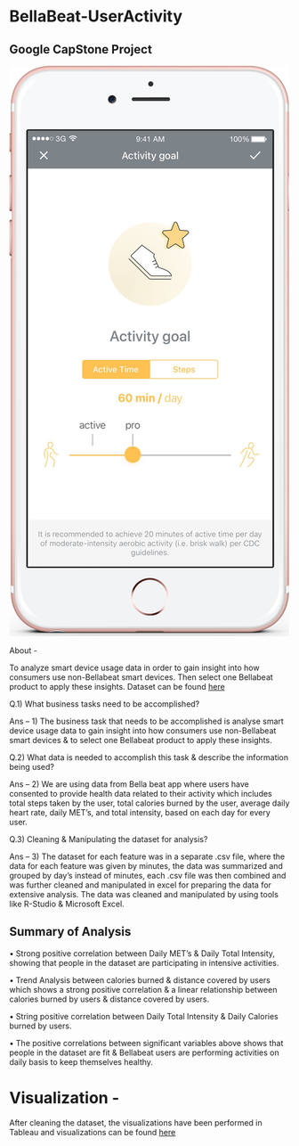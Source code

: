 # BellaBeat-UserActivity
## Google CapStone Project

![BellaBeat](/assets/BellBeat.png)

About - 

To analyze smart device usage data in order to gain insight into how consumers use non-Bellabeat smart devices. Then select one Bellabeat product to apply these insights. Dataset can be found [here](https://www.kaggle.com/arashnic/fitbit)


Q.1) What business tasks need to be accomplished?

Ans – 1) The business task that needs to be accomplished is analyse smart device usage data to gain insight into how consumers use non-Bellabeat smart devices & to select one Bellabeat product to apply these insights.

Q.2) What data is needed to accomplish this task & describe the information being used? 

Ans – 2) We are using data from Bella beat app where users have consented to provide health data related to their activity which includes total steps taken by the user, total calories burned by the user, average daily heart rate, daily MET’s, and total intensity, based on each day for every user.

Q.3) Cleaning & Manipulating the dataset for analysis? 

Ans – 3) The dataset for each feature was in a separate .csv file, where the data for each feature was given by minutes, the data was summarized and grouped by day’s instead of minutes, each .csv file was then combined and was further cleaned and manipulated in excel for preparing the data for extensive analysis. The data was cleaned and manipulated by using tools like R-Studio & Microsoft Excel.


## Summary of Analysis
•	Strong positive correlation between Daily MET’s & Daily Total Intensity, showing that people in the dataset are participating in intensive activities.

•	Trend Analysis between calories burned & distance covered by users which shows a strong positive correlation & a linear relationship between calories burned by users & distance covered by users.

•	String positive correlation between Daily Total Intensity & Daily Calories burned by users.

•	The positive correlations between significant variables above shows that people in the dataset are fit & Bellabeat users are performing activities on daily basis to keep themselves healthy.

# Visualization - 
After cleaning the dataset, the visualizations have been performed in Tableau and visualizations can be found [here](https://public.tableau.com/app/profile/heem.joshi/viz/BellaBeatUserActivity/BellaBeatUserActivity)

